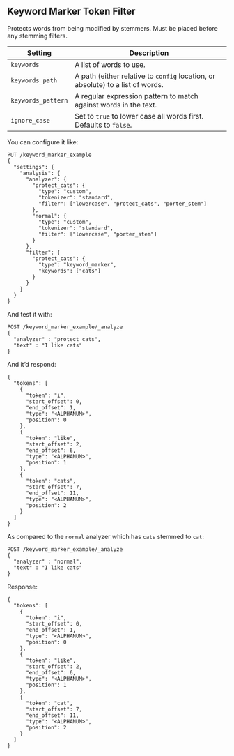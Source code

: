 ## Keyword Marker Token Filter

Protects words from being modified by stemmers. Must be placed before any stemming filters.

Setting | Description  
---|---    
`keywords`| A list of words to use.    
`keywords_path`| A path (either relative to `config` location, or absolute) to a list of words.    
`keywords_pattern`| A regular expression pattern to match against words in the text.    
`ignore_case`| Set to `true` to lower case all words first. Defaults to `false`.  
  
You can configure it like:
    
    
    PUT /keyword_marker_example
    {
      "settings": {
        "analysis": {
          "analyzer": {
            "protect_cats": {
              "type": "custom",
              "tokenizer": "standard",
              "filter": ["lowercase", "protect_cats", "porter_stem"]
            },
            "normal": {
              "type": "custom",
              "tokenizer": "standard",
              "filter": ["lowercase", "porter_stem"]
            }
          },
          "filter": {
            "protect_cats": {
              "type": "keyword_marker",
              "keywords": ["cats"]
            }
          }
        }
      }
    }

And test it with:
    
    
    POST /keyword_marker_example/_analyze
    {
      "analyzer" : "protect_cats",
      "text" : "I like cats"
    }

And it’d respond:
    
    
    {
      "tokens": [
        {
          "token": "i",
          "start_offset": 0,
          "end_offset": 1,
          "type": "<ALPHANUM>",
          "position": 0
        },
        {
          "token": "like",
          "start_offset": 2,
          "end_offset": 6,
          "type": "<ALPHANUM>",
          "position": 1
        },
        {
          "token": "cats",
          "start_offset": 7,
          "end_offset": 11,
          "type": "<ALPHANUM>",
          "position": 2
        }
      ]
    }

As compared to the `normal` analyzer which has `cats` stemmed to `cat`:
    
    
    POST /keyword_marker_example/_analyze
    {
      "analyzer" : "normal",
      "text" : "I like cats"
    }

Response:
    
    
    {
      "tokens": [
        {
          "token": "i",
          "start_offset": 0,
          "end_offset": 1,
          "type": "<ALPHANUM>",
          "position": 0
        },
        {
          "token": "like",
          "start_offset": 2,
          "end_offset": 6,
          "type": "<ALPHANUM>",
          "position": 1
        },
        {
          "token": "cat",
          "start_offset": 7,
          "end_offset": 11,
          "type": "<ALPHANUM>",
          "position": 2
        }
      ]
    }
